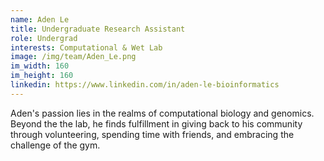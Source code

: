 ```yaml
---
name: Aden Le
title: Undergraduate Research Assistant
role: Undergrad
interests: Computational & Wet Lab
image: /img/team/Aden_Le.png
im_width: 160
im_height: 160
linkedin: https://www.linkedin.com/in/aden-le-bioinformatics
---
```

Aden's passion lies in the realms of computational biology and genomics. Beyond the the lab, he finds fulfillment in giving back to his community through volunteering, spending time with friends, and embracing the challenge of the gym.